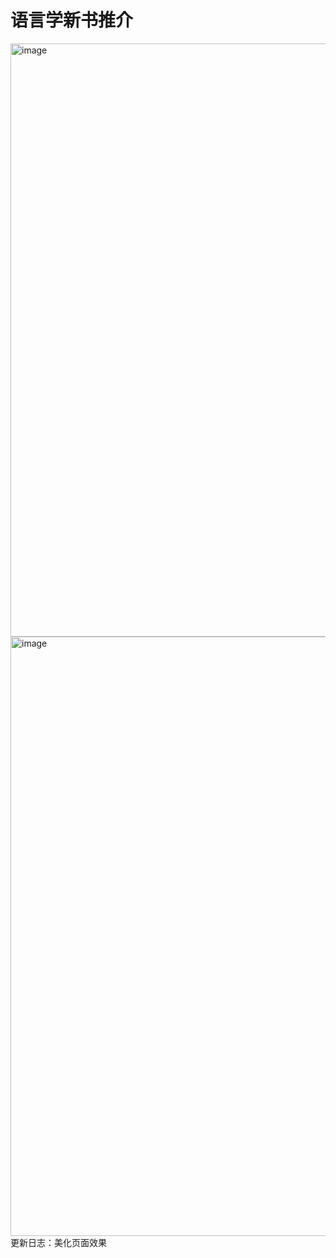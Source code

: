 # 语言学新书推介
<img width="949" alt="image" src="https://github.com/hangang96/hangang96.github.io-book/assets/77401162/c66df4f8-29b1-4122-b66c-09a721e85106">
<img width="959" alt="image" src="https://github.com/hangang96/hangang96.github.io-book/assets/77401162/a0b659ff-13e2-420d-bf72-a6052c85083e">
更新日志：美化页面效果
